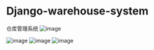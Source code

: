 # Django-warehouse-system
仓库管理系统
![image](https://user-images.githubusercontent.com/96776159/232314024-c0732754-3940-4b64-ab92-9d98c2e31252.png)

![image](https://user-images.githubusercontent.com/96776159/232313868-1f3c5b32-ef97-45b9-a39b-141509ba422c.png)
![image](https://user-images.githubusercontent.com/96776159/232314288-19e63ce3-ce54-4450-9715-c77997b2cb27.png)
![image](https://user-images.githubusercontent.com/96776159/232314764-02595b1c-4142-461c-b79f-fc24e5e67c4e.png)
